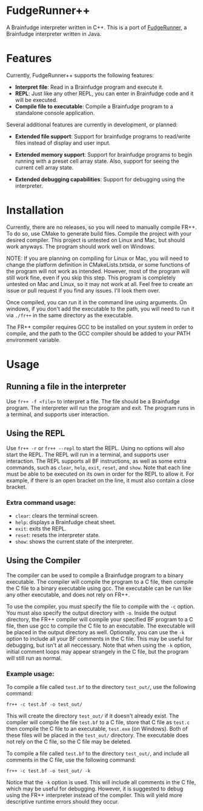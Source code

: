 # FudgeRunner++

A Brainfudge interpreter written in C++. This is a port of [FudgeRunner](https://github.com/trevin-j/FudgeRunner), a Brainfudge interpreter written in Java.

# Features

Currently, FudgeRunner++ supports the following features:

* **Interpret file**: Read in a Brainfudge program and execute it.
* **REPL**: Just like any other REPL, you can enter in Brainfudge code and it will be executed.
* **Compile file to executable**: Compile a Brainfudge program to a standalone console application.

Several additional features are currently in development, or planned:

* **Extended file support**: Support for brainfudge programs to read/write files instead of display and user input.

* **Extended memory support**: Support for brainfudge programs to begin running with a preset cell array state. Also, support for seeing the current cell array state.

* **Extended debugging capabilities**: Support for debugging using the interpreter.

# Installation

Currently, there are no releases, so you will need to manually compile FR++. To do so, use CMake to generate build files. Compile the project with your desired compiler. This project is untested on Linux and Mac, but should work anyways. The program should work well on Windows.

NOTE: If you are planning on compiling for Linux or Mac, you will need to change the platform definition in CMakeLists.txtsda, or some functions of the program will not work as intended. However, most of the program will still work fine, even if you skip this step. This program is completely untested on Mac and Linux, so it may not work at all. Feel free to create an issue or pull request if you find any issues. I'll look them over.

Once compiled, you can run it in the command line using arguments. On windows, if you don't add the executable to the path, you will need to run it via `./fr++` in the same directory as the executable.

The FR++ compiler requires GCC to be installed on your system in order to compile, and the path to the GCC compiler should be added to your PATH environment variable.

# Usage

## Running a file in the interpreter

Use `fr++ -f <file>` to interpret a file. The file should be a Brainfudge program. The interpreter will run the program and exit. The program runs in a terminal, and supports user interaction.

## Using the REPL

Use `fr++ -r` or `fr++ --repl` to start the REPL. Using no options will also start the REPL. The REPL will run in a terminal, and supports user interaction. The REPL supports all BF instructions, as well as some extra commands, such as `clear`, `help`, `exit`, `reset`, and `show`. Note that each line must be able to be executed on its own in order for the REPL to allow it. For example, if there is an open bracket on the line, it must also contain a close bracket.

### Extra command usage:

* `clear`: clears the terminal screen.
* `help`: displays a Brainfudge cheat sheet.
* `exit`: exits the REPL.
* `reset`: resets the interpreter state.
* `show`: shows the current state of the interpreter.

## Using the Compiler

The compiler can be used to compile a Brainfudge program to a binary executable. The compiler will compile the program to a C file, then compile the C file to a binary executable using gcc. The executable can be run like any other executable, and does not rely on FR++.

To use the compiler, you must specify the file to compile with the `-c` option. You must also specify the output directory with `-o`. Inside the output directory, the FR++ compiler will compile your specified BF program to a C file, then use gcc to compile the C file to an executable. The executable will be placed in the output directory as well. Optionally, you can use the `-k` option to include all your BF comments in the C file. This may be useful for debugging, but isn't at all neccessary. Note that when using the `-k` option, initial comment loops may appear strangely in the C file, but the program will still run as normal.

### Example usage:

To compile a file called `test.bf` to the directory `test_out/`, use the following command:

```
fr++ -c test.bf -o test_out/
```

This will create the directory `test_out/` if it doesn't already exist. The compiler will compile the file `test.bf` to a C file, store that C file as `test.c` then compile the C file to an executable, `test.exe` (on Windows). Both of these files will be placed in the `test_out/` directory. The executable does not rely on the C file, so the C file may be deleted.

To compile a file called `test.bf` to the directory `test_out/`, and include all comments in the C file, use the following command:

```
fr++ -c test.bf -o test_out/ -k
```

Notice that the `-k` option is used. This will include all comments in the C file, which may be useful for debugging. However, it is suggested to debug using the FR++ interpreter instead of the compiler. This will yield more descriptive runtime errors should they occur.
